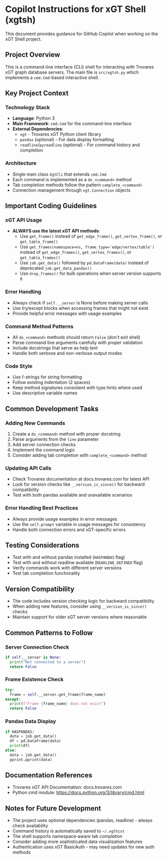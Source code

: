 # Copilot Instructions for xGT Shell (xgtsh)

This document provides guidance for GitHub Copilot when working on the xGT Shell project.

## Project Overview

This is a command-line interface (CLI) shell for interacting with Trovares xGT graph database servers. The main file is `src/xgtsh.py` which implements a `cmd.Cmd`-based interactive shell.

## Key Project Context

### Technology Stack
- **Language**: Python 3
- **Main Framework**: `cmd.Cmd` for the command-line interface
- **External Dependencies**:
  - `xgt` - Trovares xGT Python client library
  - `pandas` (optional) - For data display formatting
  - `readline`/`pyreadline` (optional) - For command history and completion

### Architecture
- Single main class `XgtCli` that extends `cmd.Cmd`
- Each command is implemented as a `do_<command>` method
- Tab completion methods follow the pattern `complete_<command>`
- Connection management through `xgt.Connection` objects

## Important Coding Guidelines

### xGT API Usage
- **ALWAYS use the latest xGT API methods**:
  - Use `get_frame()` instead of `get_edge_frame()`, `get_vertex_frame()`, or `get_table_frame()`
  - Use `get_frames(namespace=ns, frame_type='edge/vertex/table')` instead of `get_edge_frames()`, `get_vertex_frames()`, or `get_table_frames()`
  - Use `job.get_data()` followed by `pd.DataFrame(data)` instead of deprecated `job.get_data_pandas()`
  - Use `drop_frames()` for bulk operations when server version supports it

### Error Handling
- Always check if `self.__server` is None before making server calls
- Use try/except blocks when accessing frames that might not exist
- Provide helpful error messages with usage examples

### Command Method Patterns
- All `do_<command>` methods should return `False` (don't exit shell)
- Parse command line arguments carefully with proper validation
- Include docstrings that serve as help text
- Handle both verbose and non-verbose output modes

### Code Style
- Use f-strings for string formatting
- Follow existing indentation (2 spaces)
- Keep method signatures consistent with type hints where used
- Use descriptive variable names

## Common Development Tasks

### Adding New Commands
1. Create a `do_<command>` method with proper docstring
2. Parse arguments from the `line` parameter
3. Add server connection checks
4. Implement the command logic
5. Consider adding tab completion with `complete_<command>` method

### Updating API Calls
- Check Trovares documentation at docs.trovares.com for latest API
- Look for version checks like `__version_is_since()` for backward compatibility
- Test with both pandas available and unavailable scenarios

### Error Handling Best Practices
- Always provide usage examples in error messages
- Use the `self.prompt` variable in usage messages for consistency
- Handle both connection errors and xGT-specific errors

## Testing Considerations
- Test with and without pandas installed (`HASPANDAS` flag)
- Test with and without readline available (`READLINE_DEFINED` flag)
- Verify commands work with different server versions
- Test tab completion functionality

## Version Compatibility
- The code includes version checking logic for backward compatibility
- When adding new features, consider using `__version_is_since()` checks
- Maintain support for older xGT server versions where reasonable

## Common Patterns to Follow

### Server Connection Check
```python
if self.__server is None:
  print("Not connected to a server")
  return False
```

### Frame Existence Check
```python
try:
  frame = self.__server.get_frame(frame_name)
except:
  print(f"Frame {frame_name} does not exist")
  return False
```

### Pandas Data Display
```python
if HASPANDAS:
  data = job.get_data()
  df = pd.DataFrame(data)
  print(df)
else:
  data = job.get_data()
  pprint.pprint(data)
```

## Documentation References
- Trovares xGT API Documentation: docs.trovares.com
- Python cmd module: https://docs.python.org/3/library/cmd.html

## Notes for Future Development
- The project uses optional dependencies (pandas, readline) - always check availability
- Command history is automatically saved to `~/.xgthist`
- The shell supports namespace-aware tab completion
- Consider adding more sophisticated data visualization features
- Authentication uses xGT BasicAuth - may need updates for new auth methods
